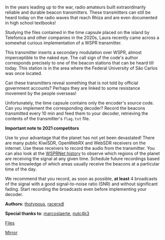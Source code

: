 In the years leading up to the war, radio amateurs built extraordinarily reliable and durable beacon transmitters. These transmitters can still be heard today on the radio waves that reach Rhiza and are even documented in high school textbooks!

Studying the files contained in the time capsule placed on the island by Telefonica and other companies in the 2020s, Laura recently came across a somewhat curious implementation of a WSPR transmitter.

This transmitter inserts a secondary modulation over WSPR, almost imperceptible to the naked eye. The call sign of the code's author corresponds precisely to one of the beacon stations that can be heard till today. This station is in the area where the Federal University of São Carlos was once located.

Can these transmitters reveal something that is not told by official government accounts? Perhaps they are linked to some resistance movement by the people overseas!

Unfortunately, the time capsule contains only the encoder's source code. Can you implement the corresponding decoder? Record the beacons transmitted every 10 min and feed them to your decoder, retrieving the contents of the transmitter's `flag.txt` file.

**Important note to 2021 competitors**

Use to your advantage that the planet has not yet been devastated! There are many public KiwiSDR, OpenWebRX and WebSDR receivers on the internet. Use these receivers to record the audio from the transmitter. You can also look at the [WSPRNet history](https://wsprnet.org/olddb?mode=html&band=all&limit=10000&findcall=PU2UID&findreporter=&sort=date) to observe which regions of the planet are receiving the signal at any given time. Schedule future recordings based on the knowledge of which areas usually receive the beacons at a particular time of the day.

We recommend that you record, as soon as possible, **at least** 4 broadcasts of the signal with a good signal-to-noise ratio (SNR) and without significant fading. Start recording the broadcasts even before implementing your decoder.

**Authors**: [thotypous](https://github.com/thotypous), [racerxdl](https://github.com/racerxdl)

**Special thanks to**: [marcoslaerte](https://github.com/marcoslaerte), [nutc4k3](https://github.com/nutc4k3)

[Files](https://static.pwn2win.party/wspr_decoy_0cb92fe3e0a9c2ad6686a06064ceaaacf8884c117ca9d75462f76cb5c0208c6b.tar.gz)

[Mirror](https://drive.google.com/file/d/1mfwQ-grs9AVSQpepBl21Y3EOdb-7fpMC/view?usp=drivesdk)
